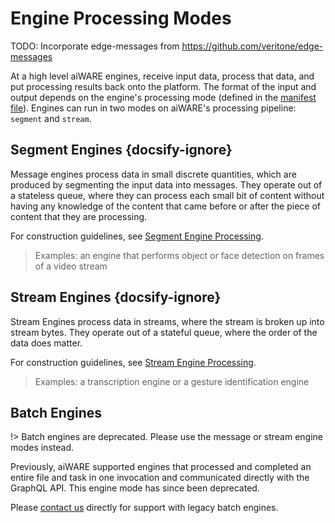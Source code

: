 # Engine Processing Modes

TODO: Incorporate edge-messages from https://github.com/veritone/edge-messages

At a high level aiWARE engines, receive input data, process that data, and put processing results back onto the platform.
The format of the input and output depends on the engine's processing mode (defined in the [manifest file](engines/standards/engine-manifest)).
Engines can run in two modes on aiWARE's processing pipeline: `segment` and `stream`.

## Segment Engines {docsify-ignore}

Message engines process data in small discrete quantities, which are produced by segmenting the input data into messages.
They operate out of a stateless queue, where they can process each small bit of content without having any knowledge of the content that came before or after the piece of content that they are processing.

For construction guidelines, see [Segment Engine Processing](engines/processing-modes/segment-processing/).

> Examples: an engine that performs object or face detection on frames of a video stream

## Stream Engines {docsify-ignore}

Stream Engines process data in streams, where the stream is broken up into stream bytes.
They operate out of a stateful queue, where the order of the data does matter.

For construction guidelines, see [Stream Engine Processing](engines/processing-modes/stream-processing/).

> Examples: a transcription engine or a gesture identification engine

## Batch Engines

!> Batch engines are deprecated.  Please use the message or stream engine modes instead.

Previously, aiWARE supported engines that processed and completed an entire file and task in one invocation and communicated directly with the GraphQL API.
This engine mode has since been deprecated.

Please [contact us](mailto:ecosystem@veritone.com) directly for support with legacy batch engines.
